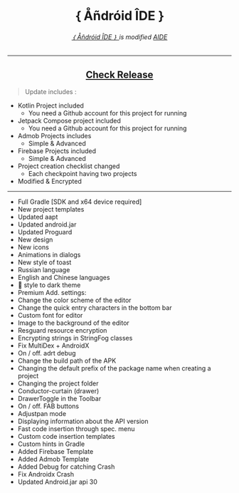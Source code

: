 <h1 align=center> ｛ Åñdróid ÎDE ｝ </h1>
<h6 align=center>
  <a href=https://github.com/ShivaShirsath/Android-IDE.git>
    ｛ Åñdróid ÎDE ｝
  </a>
  is modified
  <a href=https://play.google.com/store/apps/details?id=com.aide.ui>
    AIDE
  </a>
</h6>
<hr>
<h2 align=center>
  <a href="https://github.com/ShivaShirsath/Android-IDE/releases/tag/Release">
    Check Release
  </a>
</h2>


> Update includes :

- Kotlin Project included
  + You need a Github account for this project for running
- Jetpack Compose project included
  + You need a Github account for this project for running
- Admob Projects includes
  + Simple & Advanced
- Firebase Projects included
  + Simple & Advanced
- Project creation checklist changed
  + Each checkpoint having two projects
- Modified & Encrypted

***


- Full Gradle [SDK and x64 device required]
- New project templates   
- Updated aapt    
- Updated android.jar    
- Updated Proguard    
- New design    
- New icons    
- Animations in dialogs    
- New style of toast    
- Russian language   
- English and Chinese languages 
- 🔱 style to dark theme 
- Premium Add. settings: 
- Change the color scheme of the editor 
- Change the quick entry characters in the bottom bar
- Custom font for editor 
- Image to the background of the editor 
- Resguard resource encryption 
- Encrypting strings in StringFog classes 
- Fix MultiDex + AndroidX 
- On / off. adrt debug 
- Change the build path of the APK 
- Changing the default prefix of the package name when creating a project
- Changing the project folder 
- Conductor-curtain (drawer) 
- DrawerToggle in the Toolbar 
- On / off. FAB buttons 
- Adjustpan mode 
- Displaying information about the API version 
- Fast code insertion through spec. menu 
- Custom code insertion templates 
- Custom hints in Gradle
- Added Firebase Template
- Added Admob Template
- Added Debug for catching Crash
- Fix Androidx Crash
- Updated Android.jar api 30
